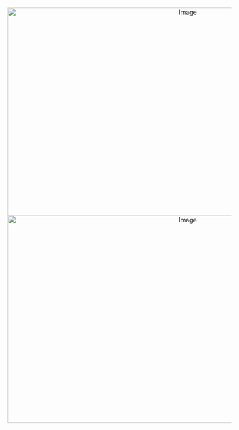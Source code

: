 
<div align="center">
 <br>
 <br>
 <img width="795" height="466" alt="Image" src="https://github.com/user-attachments/assets/57af9428-de21-4b6e-95c1-0bbeed26167c" /> 
<img width="795" height="466" alt="Image" src="https://github.com/user-attachments/assets/f955c468-a2cd-4e74-81ed-c4f322a26782" />
 <br>
 <br>
</div>
